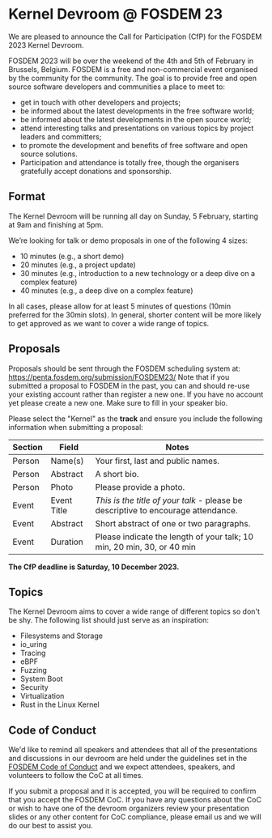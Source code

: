 # Kernel Devroom @ FOSDEM 23

We are pleased to announce the Call for Participation (CfP) for the FOSDEM 2023 Kernel Devroom.

FOSDEM 2023 will be over the weekend of the 4th and 5th of February in Brussels, Belgium.
FOSDEM is a free and non-commercial event organised by the community for the community.
The goal is to provide free and open source software developers and communities a place to meet to:

- get in touch with other developers and projects;
- be informed about the latest developments in the free software world;
- be informed about the latest developments in the open source world;
- attend interesting talks and presentations on various topics by project leaders and committers;
- to promote the development and benefits of free software and open source solutions.
- Participation and attendance is totally free, though the organisers gratefully accept donations and sponsorship.

## Format

The Kernel Devroom will be running all day on Sunday, 5 February, starting at 9am and finishing at 5pm.

We’re looking for talk or demo proposals in one of the following 4 sizes:

- 10 minutes (e.g., a short demo)
- 20 minutes (e.g., a project update)
- 30 minutes (e.g., introduction to a new technology or a deep dive on a complex feature)
- 40 minutes (e.g., a deep dive on a complex feature)

In all cases, please allow for at least 5 minutes of questions (10min preferred for the 30min slots).
In general, shorter content will be more likely to get approved as we want to cover a wide range of topics.

## Proposals

Proposals should be sent through the FOSDEM scheduling system at: https://penta.fosdem.org/submission/FOSDEM23/
Note that if you submitted a proposal to FOSDEM in the past, you can and should re-use your existing account rather than register a new one.
If you have no account yet please create a new one. Make sure to fill in your speaker bio.

Please select the "Kernel" as the __track__ and ensure you include the following information when submitting a proposal:

| Section |  Field       |  Notes                                                                             |
| ------- | ------------ | ---------------------------------------------------------------------------------- |
| Person  |  Name(s)     |  Your first, last and public names.                                                |
| Person  |  Abstract    |  A short bio.                                                                      |
| Person  |  Photo       |  Please provide a photo.                                                           |
| Event   |  Event Title |  *This is the title of your talk* - please be descriptive to encourage attendance. |
| Event   |  Abstract    |  Short abstract of one or two paragraphs.                                          |
| Event   |  Duration    |  Please indicate the length of your talk; 10 min, 20 min, 30, or 40 min            |

__The CfP deadline is Saturday, 10 December 2023.__

## Topics

The Kernel Devroom aims to cover a wide range of different topics so don't be shy. The following list should just serve as an inspiration:

- Filesystems and Storage
- io_uring
- Tracing
- eBPF
- Fuzzing
- System Boot
- Security
- Virtualization
- Rust in the Linux Kernel

## Code of Conduct

We'd like to remind all speakers and attendees that all of the presentations and discussions in our devroom are held under the guidelines set in the [FOSDEM Code of Conduct](https://fosdem.org/2023/practical/conduct/) and we expect attendees, speakers, and volunteers to follow the CoC at all times.

If you submit a proposal and it is accepted, you will be required to confirm that you accept the FOSDEM CoC. If you have any questions about the CoC or wish to have one of the devroom organizers review your presentation slides or any other content for CoC compliance, please email us and we will do our best to assist you.
